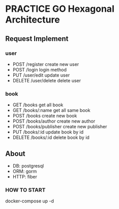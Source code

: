 # PRACTICE GO Hexagonal Architecture

## Request Implement

### user

- POST    /register         create new user
- POST    /login            login method
- PUT     /user/edit        update user
- DELETE  /user/delete      delete user

### book

- GET     /books            get all book
- GET     /books/:name      get all same book
- POST    /books            create new book
- POST    /books/author     create new author
- POST    /books/publisher  create new publisher
- PUT     /books/:id        update book by id
- DELETE  /books/:id        delete book by id

## About

- DB: postgresql
- ORM: gorm
- HTTP: fiber

### HOW TO START

docker-compose up -d
